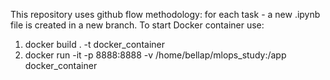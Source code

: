 This repository uses github flow methodology: for each task - a new .ipynb file is created in a new branch.
To start Docker container use:
1. docker build . -t docker_container
2. docker run -it -p 8888:8888 -v /home/bellap/mlops_study:/app docker_container
